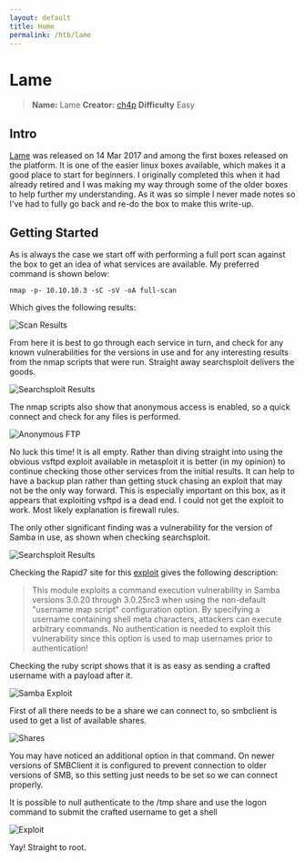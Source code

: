 ```yaml
---
layout: default
title: Home
permalink: /htb/lame
---
```


# Lame

> **Name:**      Lame
> **Creator:**   [ch4p](https://www.hackthebox.eu/home/users/profile/1)
> **Difficulty** Easy

## Intro

[Lame](https://www.hackthebox.eu/home/machines/profile/1) was released on 14 Mar 2017 and among the first boxes released on the platform. It is one of the easier linux boxes available, which makes it a good place to start for beginners. I originally completed this when it had already retired and I was making my way through some of the older boxes to help further my understanding. As it was so simple I never made notes so I've had to fully go back and re-do the box to make this write-up.

## Getting Started

As is always the case we start off with performing a full port scan against the box to  get an idea of what services are available. My preferred command is shown below:

``` nmap -p- 10.10.10.3 -sC -sV -oA full-scan ```

Which gives the following results:

![Scan Results](./assets/lame/scan-results.png)

From here it is best to go through each service in turn, and check for any known vulnerabilities for the versions in use and for any interesting results from the nmap scripts that were run. Straight away searchsploit delivers the goods.

![Searchsploit Results](./assets/lame/vsftpd-searchsploit.png)

The nmap scripts also show that anonymous access is enabled, so a quick connect and check for any files is performed.

![Anonymous FTP](./assets/lame/ftp-anonymous.png)

No luck this time! It is all empty. Rather than diving straight into using the obvious vsftpd exploit available in metasploit it is better (in my opinion) to continue checking those other services from the initial results. It can help to have a backup plan rather than getting stuck chasing an exploit that may not be the only way forward. This is especially important on this box, as it appears that exploiting vsftpd is a dead end. I could not get the exploit to work. Most likely explanation is firewall rules. 

The only other significant finding was a vulnerability for the version of Samba in use, as shown when checking searchsploit.

![Searchsploit Results](./assets/lame/samba-searchsploit.png)

Checking the Rapid7 site for this [exploit](https://www.rapid7.com/db/modules/exploit/multi/samba/usermap_script) gives the following description:

> This module exploits a command execution vulnerability in Samba versions 3.0.20 through 3.0.25rc3 when using the non-default "username map script" configuration option. By specifying a username containing shell meta characters, attackers can execute arbitrary commands. No authentication is needed to exploit this vulnerability since this option is used to map usernames prior to authentication!

Checking the ruby script shows that it is as easy as sending a crafted username with a payload after it. 

![Samba Exploit](./assets/lame/msf-script.png)

First of all there needs to be a share we can connect to, so smbclient is used to get a list of available shares. 

![Shares](./assets/lame/smb-shares.png)

You may have noticed an additional option in that command. On newer versions of SMBClient it is configured to prevent connection to older versions of SMB, so this setting just needs to be set so we can connect properly. 

It is possible to null authenticate to the /tmp share and use the logon command to submit the crafted username to get a shell

![Exploit](./assets/lame/smb-exploit.png)

Yay! Straight to root. 
